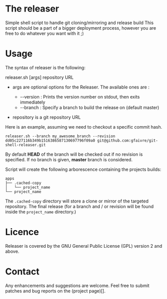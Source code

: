 # The releaser
Simple shell script to handle git cloning/mirroring and release build
This script should be a part of a bigger deployment process, however you are free to do whatever you want with it ;)

# Usage

The syntax of releaser is the following:

releaser.sh [args] repository URL

* args are optional options for the Releaser. The available ones are :
	* --version : Prints the version number on stdout, then exits immediately
	* --branch : Specify a branch to build the release on (default master)

* repository is a git repository URL

Here is an example, assuming we need to checkout a specific commit hash.

`releaser.sh --branch my_awesome_branch --revision dd05c227116b349b1516386587130697796f09a0 git@github.com:gfaivre/git-shell-releaser.git`

By default **HEAD** of the branch will be checked out if no revision is specified.
If no branch is given, **master** branch is considered.

Script will create the following arborescence containing the projects builds:

```
apps
├── .cached-copy
│   └── project_name
└── project_name
```

The `.cached-copy` directory will store a clone or mirror of the targeted repository. The final release (for a branch and / or revision will be found inside the `project_name` directory.)

# Licence

Releaser is covered by the GNU General Public License (GPL) version 2 and above.

# Contact

Any enhancements and suggestions are welcome.
Feel free to submit patches and bug reports on the (project page)[].
